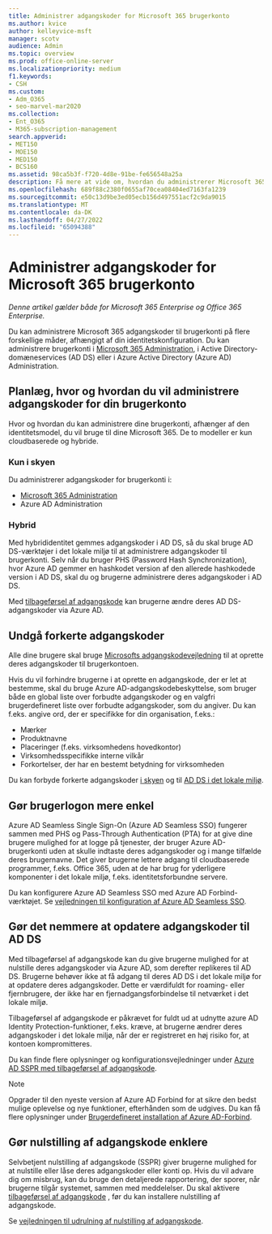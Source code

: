 ```yaml
---
title: Administrer adgangskoder for Microsoft 365 brugerkonto
ms.author: kvice
author: kelleyvice-msft
manager: scotv
audience: Admin
ms.topic: overview
ms.prod: office-online-server
ms.localizationpriority: medium
f1.keywords:
- CSH
ms.custom:
- Adm_O365
- seo-marvel-mar2020
ms.collection:
- Ent_O365
- M365-subscription-management
search.appverid:
- MET150
- MOE150
- MED150
- BCS160
ms.assetid: 98ca5b3f-f720-4d8e-91be-fe656548a25a
description: Få mere at vide om, hvordan du administrerer Microsoft 365 adgangskoder til brugerkonti.
ms.openlocfilehash: 689f88c2380f0655af70cea08404ed7163fa1239
ms.sourcegitcommit: e50c13d9be3ed05ecb156d497551acf2c9da9015
ms.translationtype: MT
ms.contentlocale: da-DK
ms.lasthandoff: 04/27/2022
ms.locfileid: "65094388"
---
```

# <a name="manage-microsoft-365-user-account-passwords"></a>Administrer adgangskoder for Microsoft 365 brugerkonto

*Denne artikel gælder både for Microsoft 365 Enterprise og Office 365 Enterprise.*

Du kan administrere Microsoft 365 adgangskoder til brugerkonti på flere forskellige måder, afhængigt af din identitetskonfiguration. Du kan administrere brugerkonti i [Microsoft 365 Administration](/admin), i Active Directory-domæneservices (AD DS) eller i Azure Active Directory (Azure AD) Administration.

## <a name="plan-for-where-and-how-you-will-manage-your-user-account-passwords"></a>Planlæg, hvor og hvordan du vil administrere adgangskoder for din brugerkonto

Hvor og hvordan du kan administrere dine brugerkonti, afhænger af den identitetsmodel, du vil bruge til dine Microsoft 365. De to modeller er kun cloudbaserede og hybride.
  
### <a name="cloud-only"></a>Kun i skyen

Du administrerer adgangskoder for brugerkonti i:

- [Microsoft 365 Administration](/admin)
- Azure AD Administration
    
### <a name="hybrid"></a>Hybrid

Med hybrididentitet gemmes adgangskoder i AD DS, så du skal bruge AD DS-værktøjer i det lokale miljø til at administrere adgangskoder til brugerkonti. Selv når du bruger PHS (Password Hash Synchronization), hvor Azure AD gemmer en hashkodet version af den allerede hashkodede version i AD DS, skal du og brugerne administrere deres adgangskoder i AD DS.

Med [tilbageførsel af adgangskode](#pw_writeback) kan brugerne ændre deres AD DS-adgangskoder via Azure AD.

## <a name="prevent-bad-passwords"></a>Undgå forkerte adgangskoder

Alle dine brugere skal bruge [Microsofts adgangskodevejledning](https://www.microsoft.com/research/publication/password-guidance) til at oprette deres adgangskoder til brugerkontoen.

Hvis du vil forhindre brugerne i at oprette en adgangskode, der er let at bestemme, skal du bruge Azure AD-adgangskodebeskyttelse, som bruger både en global liste over forbudte adgangskoder og en valgfri brugerdefineret liste over forbudte adgangskoder, som du angiver. Du kan f.eks. angive ord, der er specifikke for din organisation, f.eks.:

- Mærker
- Produktnavne
- Placeringer (f.eks. virksomhedens hovedkontor)
- Virksomhedsspecifikke interne vilkår
- Forkortelser, der har en bestemt betydning for virksomheden

Du kan forbyde forkerte adgangskoder [i skyen](/azure/active-directory/authentication/concept-password-ban-bad) og til [AD DS i det lokale miljø](/azure/active-directory/authentication/concept-password-ban-bad-on-premises).

## <a name="simplify-user-sign-in"></a>Gør brugerlogon mere enkel

Azure AD Seamless Single Sign-On (Azure AD Seamless SSO) fungerer sammen med PHS og Pass-Through Authentication (PTA) for at give dine brugere mulighed for at logge på tjenester, der bruger Azure AD-brugerkonti uden at skulle indtaste deres adgangskoder og i mange tilfælde deres brugernavne. Det giver brugerne lettere adgang til cloudbaserede programmer, f.eks. Office 365, uden at de har brug for yderligere komponenter i det lokale miljø, f.eks. identitetsforbundne servere.

Du kan konfigurere Azure AD Seamless SSO med Azure AD Forbind-værktøjet. Se [vejledningen til konfiguration af Azure AD Seamless SSO](/azure/active-directory/connect/active-directory-aadconnect-sso-quick-start).

<a name="pw_writeback"></a>
## <a name="simplify-password-updates-to-ad-ds"></a>Gør det nemmere at opdatere adgangskoder til AD DS

Med tilbageførsel af adgangskode kan du give brugerne mulighed for at nulstille deres adgangskoder via Azure AD, som derefter replikeres til AD DS. Brugerne behøver ikke at få adgang til deres AD DS i det lokale miljø for at opdatere deres adgangskoder. Dette er værdifuldt for roaming- eller fjernbrugere, der ikke har en fjernadgangsforbindelse til netværket i det lokale miljø.

Tilbageførsel af adgangskode er påkrævet for fuldt ud at udnytte azure AD Identity Protection-funktioner, f.eks. kræve, at brugerne ændrer deres adgangskoder i det lokale miljø, når der er registreret en høj risiko for, at kontoen kompromitteres.

Du kan finde flere oplysninger og konfigurationsvejledninger under [Azure AD SSPR med tilbageførsel af adgangskode](/azure/active-directory/active-directory-passwords-writeback).

>[!Note]
>Opgrader til den nyeste version af Azure AD Forbind for at sikre den bedst mulige oplevelse og nye funktioner, efterhånden som de udgives. Du kan få flere oplysninger under [Brugerdefineret installation af Azure AD-Forbind](/azure/active-directory/connect/active-directory-aadconnect-get-started-custom).
>

## <a name="simplify-password-resets"></a>Gør nulstilling af adgangskode enklere

Selvbetjent nulstilling af adgangskode (SSPR) giver brugerne mulighed for at nulstille eller låse deres adgangskoder eller konti op. Hvis du vil advare dig om misbrug, kan du bruge den detaljerede rapportering, der sporer, når brugerne tilgår systemet, sammen med meddelelser. Du skal aktivere [tilbageførsel af adgangskode](#pw_writeback) , før du kan installere nulstilling af adgangskode.

Se [vejledningen til udrulning af nulstilling af adgangskode](/azure/active-directory/authentication/howto-sspr-deployment).